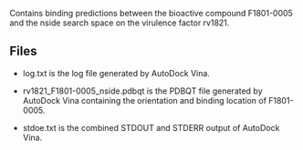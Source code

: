 Contains binding predictions between the bioactive compound F1801-0005 and the nside search space on the virulence factor rv1821.

## Files

- log.txt is the log file generated by AutoDock Vina.

- rv1821_F1801-0005_nside.pdbqt is the PDBQT file generated by AutoDock Vina containing the orientation and binding location of F1801-0005.

- stdoe.txt is the combined STDOUT and STDERR output of AutoDock Vina.

